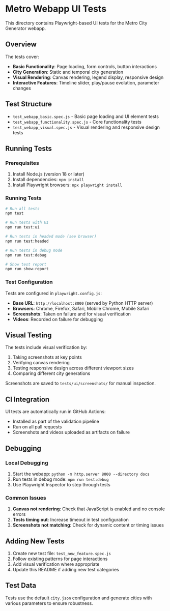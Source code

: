 # Metro Webapp UI Tests

This directory contains Playwright-based UI tests for the Metro City Generator webapp.

## Overview

The tests cover:
- **Basic Functionality**: Page loading, form controls, button interactions
- **City Generation**: Static and temporal city generation
- **Visual Rendering**: Canvas rendering, legend display, responsive design
- **Interactive Features**: Timeline slider, play/pause evolution, parameter changes

## Test Structure

- `test_webapp_basic.spec.js` - Basic page loading and UI element tests
- `test_webapp_functionality.spec.js` - Core functionality tests
- `test_webapp_visual.spec.js` - Visual rendering and responsive design tests

## Running Tests

### Prerequisites

1. Install Node.js (version 18 or later)
2. Install dependencies: `npm install`
3. Install Playwright browsers: `npx playwright install`

### Running Tests

```bash
# Run all tests
npm test

# Run tests with UI
npm run test:ui

# Run tests in headed mode (see browser)
npm run test:headed

# Run tests in debug mode
npm run test:debug

# Show test report
npm run show-report
```

### Test Configuration

Tests are configured in `playwright.config.js`:
- **Base URL**: `http://localhost:8000` (served by Python HTTP server)
- **Browsers**: Chrome, Firefox, Safari, Mobile Chrome, Mobile Safari
- **Screenshots**: Taken on failure and for visual verification
- **Videos**: Recorded on failure for debugging

## Visual Testing

The tests include visual verification by:
1. Taking screenshots at key points
2. Verifying canvas rendering
3. Testing responsive design across different viewport sizes
4. Comparing different city generations

Screenshots are saved to `tests/ui/screenshots/` for manual inspection.

## CI Integration

UI tests are automatically run in GitHub Actions:
- Installed as part of the validation pipeline
- Run on all pull requests
- Screenshots and videos uploaded as artifacts on failure

## Debugging

### Local Debugging

1. Start the webapp: `python -m http.server 8000 --directory docs`
2. Run tests in debug mode: `npm run test:debug`
3. Use Playwright Inspector to step through tests

### Common Issues

1. **Canvas not rendering**: Check that JavaScript is enabled and no console errors
2. **Tests timing out**: Increase timeout in test configuration
3. **Screenshots not matching**: Check for dynamic content or timing issues

## Adding New Tests

1. Create new test file: `test_new_feature.spec.js`
2. Follow existing patterns for page interactions
3. Add visual verification where appropriate
4. Update this README if adding new test categories

## Test Data

Tests use the default `city.json` configuration and generate cities with various parameters to ensure robustness.

